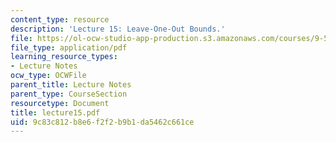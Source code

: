 ```yaml
---
content_type: resource
description: 'Lecture 15: Leave-One-Out Bounds.'
file: https://ol-ocw-studio-app-production.s3.amazonaws.com/courses/9-520-statistical-learning-theory-and-applications-spring-2003/9c83c812b8e6f2f2b9b1da5462c661ce_lecture15.pdf
file_type: application/pdf
learning_resource_types:
- Lecture Notes
ocw_type: OCWFile
parent_title: Lecture Notes
parent_type: CourseSection
resourcetype: Document
title: lecture15.pdf
uid: 9c83c812-b8e6-f2f2-b9b1-da5462c661ce
---
```

